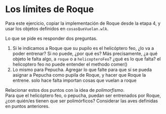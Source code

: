 # Los límites de Roque

Para este ejercicio, copiar la implementación de Roque desde la etapa 4, y usar los objetos definidos en `cosasQueVuelan.wlk`. 

Lo que se pide es responder dos preguntas.

1. Si le indicamos a Roque que su pupilo es el helicóptero feo, ¿lo va a poder entrenar? 
   Si no puede, ¿por qué es?
   Más precisamente, ¿a qué objeto le falta algo, a `roque` o a `helicopteroFeo`? ¿qué es lo que falta?
   el helicoptero feo no puede entender el methodo comer()
1. Lo mismo para Pepucha. 
   Agregar lo que falte para que sí se pueda asignar a Pepucha como pupila de Roque, y hacer que Roque la entrene.
   solo hace falta importan cosas que vuelan a roque

Relacionar estos dos puntos con la idea de _polimorfismo_. <br>
Para que el helicóptero feo, o pepucha, puedan ser entrenados por Roque, ¿con quién/es tienen que ser polimórficos? 
Considerar las aves definidas en puntos anteriores.
    
